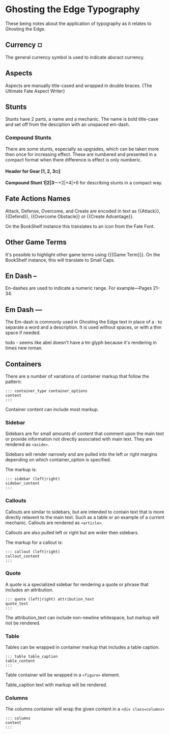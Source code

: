 # Ghosting the Edge Typography

These being notes about the application of typography as it relates to Ghosting the Edge. 

## Currency ¤

The general currency symbol is used to indicate absract currency.

## Aspects

Aspects are manually title-cased and wrapped in double braces. {The Ultimate Fate Aspect Writer}

## Stunts

Stunts have 2 parts, a name and a mechanic. The name is bold title-case and set off from the desciption with an unspaced em-dash. 

### Compound Stunts

There are some stunts, especially as upgrades, which can be taken more then once for increasing effect. These are numbered and presented in a compact format when there difference is effect is only numberic.

#### Header for Gear [1, 2, 3¤]



**Compound Stunt 1|2|3**​—+2|+4|+6 for describing stunts in a compact way.

## Fate Actions Names

Attack, Defense, Overcome, and Create are encoded in text as {{Attack}}, {{Defend}}, {{Overcome Obstacle}} or {{Create Advantage}}.  

On the BookShelf instance this translates to an icon from the Fate Font. 

## Other Game Terms

It's possible to highlight other game terms using {{{Game Term}}}. On the BookShelf instance, this will translate to Small Caps.

## En Dash –

En-dashes are used to indicate a numeric range. For example​—Pages 21–34.

## Em Dash ​—

The Em-dash is commonly used in Ghosting the Edge text in place of a : to separate a word and a description. It is used without spaces, or with a thin space if needed.

todo - seems like abel doesn't have a tm glyph because it's rendering in times new roman.  

## Containers

There are a number of variations of container markup that follow the pattern:

```
::: container_type container_options
content
:::
```

Container content can include most markup. 

### Sidebar

Sidebars are for small amounts of content that comment upon the main text or provide information not directly associated with main text. They are rendered as `<aside>`.

Sidebars will render narrowly and are pulled into the left or right margins depending on which container_option is specified. 

The markup is:

```
::: sidebar (left|right)
sidebar_content
:::
```

### Callouts

Callouts are similar to sidebars, but are intended to contain text that is more directly relavent to the main text. Such as a table or an example of a current mechanic. Callouts are rendered as `<article>`.

Callouts are also pulled left or right but are wider then sidebars.

The markup for a callout is:

```
::: callout (left|right)
callout_content
:::
```

### Quote

A quote is a specialized sidebar for rendering a quote or phrase that includes an attribution.

```
::: quote (left|right) attribution_text
quote_text
:::
```

The attribution_text can include non-newline whitespace, but markup will not be rendered.

### Table

Tables can be wrapped in container markup that includes a table caption. 

```
::: table table_caption
table_content
:::
```

Table container will be wrapped in a `<figure>` element.

Table_caption text with markup will be rendered.

### Columns

The columns container will wrap the given content in a `<div class=columns>`

```
::: columns
content
:::